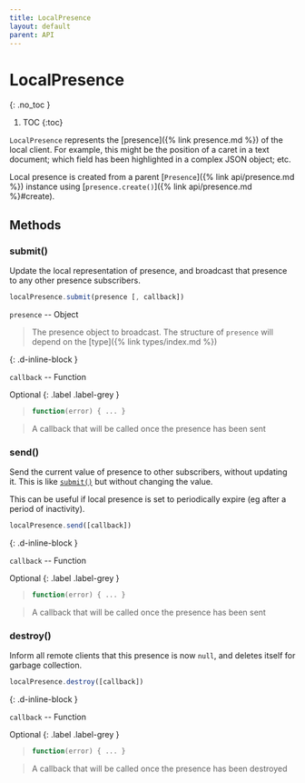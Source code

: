 ```yaml
---
title: LocalPresence
layout: default
parent: API
---
```


# LocalPresence
{: .no_toc }

1. TOC
{:toc}

`LocalPresence` represents the [presence]({% link presence.md %}) of the local client. For example, this might be the position of a caret in a text document; which field has been highlighted in a complex JSON object; etc.

Local presence is created from a parent [`Presence`]({% link api/presence.md %}) instance using [`presence.create()`]({% link api/presence.md %}#create).

## Methods

### submit()

Update the local representation of presence, and broadcast that presence to any other presence subscribers.

```javascript
localPresence.submit(presence [, callback])
```

`presence` -- Object

> The presence object to broadcast. The structure of `presence` will depend on the [type]({% link types/index.md %})

{: .d-inline-block }

`callback` -- Function

Optional
{: .label .label-grey }

> ```js
> function(error) { ... }
> ```

> A callback that will be called once the presence has been sent

### send()

Send the current value of presence to other subscribers, without updating it. This is like [`submit()`](#submit) but without changing the value.

This can be useful if local presence is set to periodically expire (eg after a period of inactivity).

```javascript
localPresence.send([callback])
```

{: .d-inline-block }

`callback` -- Function

Optional
{: .label .label-grey }

> ```js
> function(error) { ... }
> ```

> A callback that will be called once the presence has been sent

### destroy()

Inform all remote clients that this presence is now `null`, and deletes itself for garbage collection.

```javascript
localPresence.destroy([callback])
```

{: .d-inline-block }

`callback` -- Function

Optional
{: .label .label-grey }

> ```js
> function(error) { ... }
> ```

> A callback that will be called once the presence has been destroyed
